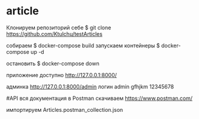 # article
Клонируем репозиторий себе $ git clone https://github.com/Ktulchu/testArticles

собираем $ docker-compose build
запускаем контейнеры $ docker-compose up -d

остановить $ docker-compose down 

приложение доступно http://127.0.0.1:8000/

админка http://127.0.0.1:8000/admin
логин admin
gfhjkm 12345678

#API
вся документация в Postman
скачиваем https://www.postman.com/

импортируем Articles.postman_collection.json 
